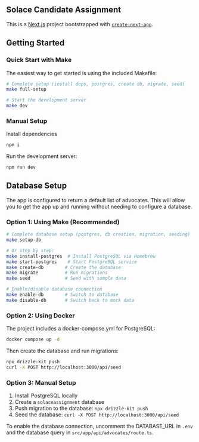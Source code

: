 ## Solace Candidate Assignment

This is a [Next.js](https://nextjs.org/) project bootstrapped with [`create-next-app`](https://github.com/vercel/next.js/tree/canary/packages/create-next-app).

## Getting Started

### Quick Start with Make

The easiest way to get started is using the included Makefile:

```bash
# Complete setup (install deps, postgres, create db, migrate, seed)
make full-setup

# Start the development server
make dev
```

### Manual Setup

Install dependencies

```bash
npm i
```

Run the development server:

```bash
npm run dev
```

## Database Setup

The app is configured to return a default list of advocates. This will allow you to get the app up and running without needing to configure a database. 

### Option 1: Using Make (Recommended)

```bash
# Complete database setup (postgres, db creation, migration, seeding)
make setup-db

# Or step by step:
make install-postgres  # Install PostgreSQL via Homebrew
make start-postgres    # Start PostgreSQL service
make create-db        # Create the database
make migrate          # Run migrations
make seed             # Seed with sample data

# Enable/disable database connection
make enable-db        # Switch to database
make disable-db       # Switch back to mock data
```

### Option 2: Using Docker

The project includes a docker-compose.yml for PostgreSQL:

```bash
docker compose up -d
```

Then create the database and run migrations:

```bash
npx drizzle-kit push
curl -X POST http://localhost:3000/api/seed
```

### Option 3: Manual Setup

1. Install PostgreSQL locally
2. Create a `solaceassignment` database
3. Push migration to the database: `npx drizzle-kit push`
4. Seed the database: `curl -X POST http://localhost:3000/api/seed`

To enable the database connection, uncomment the DATABASE_URL in `.env` and the database query in `src/app/api/advocates/route.ts`.
